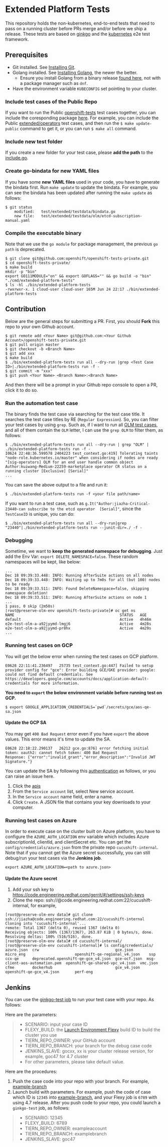 # Extended Platform Tests
This repository holds the non-kubernetes, end-to-end tests that need to pass on a running
cluster before PRs merge and/or before we ship a release.
These tests are based on [ginkgo](https://github.com/onsi/ginkgo) and the [kubernetes](https://github.com/kubernetes/kubernetes) e2e test framework.

Prerequisites
-------------
* Git installed. See [Installing Git](https://git-scm.com/book/en/v2/Getting-Started-Installing-Git).
* Golang installed. See [Installing Golang](https://golang.org/doc/install), the newer the better.
	* Ensure you install Golang from a binary release [found here](https://golang.org/dl/), not with a package manager such as `dnf`.
* Have the environment variable `KUBECONFIG` set pointing to your cluster.

### Include test cases of the Public Repo
If you want to run the Public [openshift-tests](https://github.com/openshift/openshift-tests) test cases together, you can include the coresponding package [here](https://github.com/openshift/openshift-tests-private/blob/master/test/extended/include.go). For example, you can include the Public [extended/operators](https://github.com/openshift/openshift-tests-private/blob/master/test/extended/include.go#L28) test cases, and then run the `$ make update-public` command to get it, or you can run `$ make all` command.

### Include new test folder
If you create a new folder for your test case, please **add the path** to the [include.go](https://github.com/openshift/openshift-tests-private/blob/master/test/extended/include.go).

### Create go-bindata for new YAML files
If you have some **new YAML files** used in your code, you have to generate the bindata first.
Run `make update` to update the bindata. For example, you can see the bindata has been updated after running the `make update` as follows:
```console
$ git status
	modified:   test/extended/testdata/bindata.go
	new file:   test/extended/testdata/olm/etcd-subscription-manual.yaml
```

### Compile the executable binary
Note that we use the `go module` for package management, the previous `go path` is deprecated.
```console
$ git clone git@github.com:openshift/openshift-tests-private.git
$ cd openshift-tests-private/
$ make build
mkdir -p "bin"
export GO111MODULE="on" && export GOFLAGS="" && go build -o "bin" "./cmd/extended-platform-tests"
$ ls -hl ./bin/extended-platform-tests 
-rwxrwxr-x. 1 cloud-user cloud-user 165M Jun 24 22:17 ./bin/extended-platform-tests
```

## Contribution 
Below are the general steps for submitting a PR. First, you should **Fork** this repo to your own Github account.
```console
$ git remote add <Your Name> git@github.com:<Your Github Account>/openshift-tests-private.git
$ git pull origin master
$ git checkout -b <Branch Name>
$ git add xxx
$ make build
$ ./bin/extended-platform-tests run all --dry-run |grep <Test Case ID>|./bin/extended-platform-tests run -f -
$ git commit -m "xxx"
$ git push <Your Name> <Branch Name>:<Branch Name>
```
And then there will be a prompt in your Github repo console to open a PR, click it to do so.

### Run the automation test case
The binary finds the test case via searching for the test case title. It searches the test case titles by RE (`Regular Expression`). So, you can filter your test cases by using `grep`. Such as, if I want to run all [OLM test cases](https://github.com/openshift/openshift-tests/blob/master/test/extended/operators/olm.go#L21), and all of them contain the `OLM` letter, I can use the `grep OLM` to filter them, as follows: 
```console
$ ./bin/extended-platform-tests run all --dry-run | grep "OLM" | ./bin/extended-platform-tests run -f -
I0624 22:48:36.599578 2404223 test_context.go:419] Tolerating taints "node-role.kubernetes.io/master" when considering if nodes are ready
"[sig-operators] OLM for an end user handle common object Author:kuiwang-Medium-22259-marketplace operator CR status on a running cluster [Exclusive] [Serial]"
...
```
You can save the above output to a file and run it:
```console
$ ./bin/extended-platform-tests run -f <your file path/name>
```
If you want to run a test case, such as `g.It("Author:jiazha-Critical-23440-can subscribe to the etcd operator  [Serial]"`, since the `TestCaseID` is unique, you can do:
```console
$ ./bin/extended-platform-tests run all --dry-run|grep "23440"|./bin/extended-platform-tests run --junit-dir=./ -f -
```

### Debugging
Sometime, we want to **keep the generated namespace for debugging**. Just add the Env Var: `export DELETE_NAMESPACE=false`. These random namespaces will be kept, like below:
```console
...
Dec 18 09:39:33.448: INFO: Running AfterSuite actions on all nodes
Dec 18 09:39:33.448: INFO: Waiting up to 7m0s for all (but 100) nodes to be ready
Dec 18 09:39:33.511: INFO: Found DeleteNamespace=false, skipping namespace deletion!
Dec 18 09:39:33.511: INFO: Running AfterSuite actions on node 1
...
1 pass, 0 skip (2m50s)
[root@preserve-olm-env openshift-tests-private]# oc get ns
NAME                                               STATUS   AGE
default                                            Active   4h46m
e2e-test-olm-a-a92jyymd-lmgj6                      Active   4m28s
e2e-test-olm-a-a92jyymd-pr8hx                      Active   4m29s
...
```
### Running test cases on GCP
You will get the below error when running the test cases on GCP platform. 
```
E0628 22:11:41.236497   25735 test_context.go:447] Failed to setup provider config for "gce": Error building GCE/GKE provider: google: could not find default credentials. See https://developers.google.com/accounts/docs/application-default-credentials for more information.
```
**You need to `export` the below environment variable before running test on GCP.**
```
$ export GOOGLE_APPLICATION_CREDENTIALS=`pwd`/secrets/gce/aos-qe-sa.json
```
#### Update the GCP SA
You may get `400 Bad Request` error even if you have `export` the above values. This error means it's time to update the SA.
```
E0628 22:18:22.290137   26212 gce.go:876] error fetching initial token: oauth2: cannot fetch token: 400 Bad Request
Response: {"error":"invalid_grant","error_description":"Invalid JWT Signature."}
```
You can update the SA by following this [authentication](https://cloud.google.com/docs/authentication/production#cloud-console) as follows, or you can raise an issue here.
1. Click the [apis](https://console.cloud.google.com/apis/credentials/serviceaccountkey?_ga=2.126026830.216162210.1593398139-2070485991.1569310149&project=openshift-qe&folder&organizationId=54643501348)
2. From the `Service account` list, select New service account.
3. In the `Service account` name field, enter a name.
4. Click `Create`. A JSON file that contains your key downloads to your computer.

### Running test cases on Azure
In order to execute case on the cluster built on Azure platform, you have to configure the `AZURE_AUTH_LOCATION` env variable which includes Azure subscriptionId, clientId, and clientSecret etc. You can get the `config/credentials/azure.json` from the private repo `cucushift-internal`.
Note that if you cannot get the Azure secret successfully, you can still debug/run your test cases via the **Jenkins job**.
```
export AZURE_AUTH_LOCATION=<path to azure.json>
```

#### Update the Azure secret
1. Add your ssh key to https://code.engineering.redhat.com/gerrit/#/settings/ssh-keys
2. Clone the repo: ssh://<your-kerberos-id>@code.engineering.redhat.com:22/cucushift-internal, for example,
```console
[root@preserve-olm-env data]# git clone ssh://jiazha@code.engineering.redhat.com:22/cucushift-internal
Cloning into 'cucushift-internal'...
remote: Total 1367 (delta 0), reused 1367 (delta 0)
Receiving objects: 100% (1367/1367), 263.87 KiB | 0 bytes/s, done.
Resolving deltas: 100% (516/516), done.
[root@preserve-olm-env data]# cd cucushift-internal/
[root@preserve-olm-env cucushift-internal]# ls config/credentials/
azure.json  crw                                  gce.json      micro_eng                      openshift-qe-regional_v4.json    ssp
ccx-qe      deprecated.openshift-qe-gce_v4.json  gce-ocf.json  msg-client-aos-automation.pem  openshift-qe-shared-vpc_v4.json  vmc.json
cfme        dockerhub                            gce_v4.json   openshift-qe-gce_v4.json       perf-eng
```

## Jenkins
You can use the [ginkgo-test job](https://mastern-jenkins-csb-openshift-qe.apps.ocp4.prod.psi.redhat.com/job/ocp-common/job/ginkgo-test/) to run your test case with your repo. As follows:

Here are the parameters:  
> - SCENARIO: input your case ID  
> - FLEXY_BUILD: the [Launch Environment Flexy](https://mastern-jenkins-csb-openshift-qe.apps.ocp4.prod.psi.redhat.com/job/Launch%20Environment%20Flexy/) build ID to build the cluster you use  
> - TIERN_REPO_OWNER: your GitHub account  
> - TIERN_REPO_BRANCH: your branch for the debug case code  
> - JENKINS_SLAVE: gocxx, xx is your cluster release version, for example, goc47 for 4.7 cluster  
> - For other parameters, please take default value.  

Here are the procedures:
1. Push the case code into your repo with your branch. For example, [example-branch](https://github.com/exampleaccount/openshift-tests-private/tree/examplebranch)
2. Launch build with parameters. For example, push the code of case which ID is `12345` into [example-branch](https://github.com/exampleaccount/openshift-tests-private/tree/examplebranch), and your Flexy job is `6789` with using 4.7 release. After you push code to your repo, you could launch a `ginkgo-test` job, as follows:
> - SCENARIO: 12345  
> - FLEXY_BUILD: 6789  
> - TIERN_REPO_OWNER: exampleaccount  
> - TIERN_REPO_BRANCH: examplebranch  
> - JENKINS_SLAVE: goc47  
